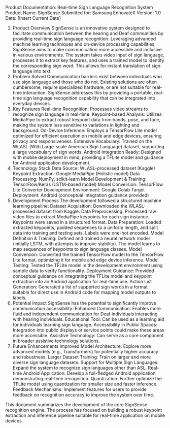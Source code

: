 Product Documentation: Real-time Sign Language Recognition System
Product Name: SignSense
Submitted for: Samsung EnnovateX
Version: 1.0
Date: [Insert Current Date]

1. Product Overview
SignSense is an innovative system designed to facilitate communication between the hearing and Deaf communities by providing real-time sign language recognition. Leveraging advanced machine learning techniques and on-device processing capabilities, SignSense aims to make communication more accessible and inclusive in various environments.
The system takes video input of sign language, processes it to extract key features, and uses a trained model to identify the corresponding sign word. This allows for instant translation of sign language into text.
2. Problem Solved
Communication barriers exist between individuals who use sign language and those who do not. Existing solutions are often cumbersome, require specialized hardware, or are not suitable for real-time interaction. SignSense addresses this by providing a portable, real-time sign language recognition capability that can be integrated into everyday devices.
3. Key Features
Real-time Recognition: Processes video streams to recognize sign language in real-time.
Keypoint-based Analysis: Utilizes MediaPipe to extract robust keypoint data from hands, pose, and face, making the system less sensitive to variations in lighting and background.
On-Device Inference: Employs a TensorFlow Lite model optimized for efficient execution on mobile and edge devices, ensuring privacy and responsiveness.
Extensive Vocabulary: Trained on the WLASL (With Large-scale American Sign Language) dataset, supporting a large vocabulary of sign words.
Android Integration Ready: Designed with mobile deployment in mind, providing a TFLite model and guidance for Android application development.
4. Technology Stack
Data Source: WLASL-processed dataset (Kaggle)
Keypoint Extraction: Google MediaPipe (Holistic model)
Data Processing: NumPy, scikit-learn
Model Development & Training: TensorFlow/Keras (LSTM-based model)
Model Conversion: TensorFlow Lite Converter
Development Environment: Google Colab
Target Deployment: Android (conceptual integration guidance provided)
5. Development Process
The development followed a structured machine learning pipeline:
Dataset Acquisition: Downloaded the WLASL-processed dataset from Kaggle.
Data Preprocessing: Processed raw video files to extract MediaPipe keypoints for each sign instance. Keypoints were saved in a structured format.
Data Preparation: Loaded extracted keypoints, padded sequences to a uniform length, and split data into training and testing sets. Labels were one-hot encoded.
Model Definition & Training: Defined and trained a neural network model (initially LSTM, with attempts to improve stability). The model learns to map sequences of keypoints to sign language classes.
Model Conversion: Converted the trained TensorFlow model to the TensorFlow Lite format, optimizing it for mobile and edge device inference.
Model Testing: Tested the TFLite model in the development environment using sample data to verify functionality.
Deployment Guidance: Provided conceptual guidance on integrating the TFLite model and keypoint extraction into an Android application for real-time use.
Action List Generation: Generated a list of supported sign words in a format suitable for direct use in Android code for mapping model outputs to labels.
6. Potential Impact
SignSense has the potential to significantly improve communication accessibility:
Enhanced Communication: Enables more fluid and independent communication for Deaf individuals interacting with hearing individuals.
Educational Tool: Can be used as a learning aid for individuals learning sign language.
Accessibility in Public Spaces: Integration into public displays or service points could make these areas more accessible.
Assistive Technology: Can serve as a core component in broader assistive technology solutions.
7. Future Enhancements
Improved Model Architecture: Explore more advanced models (e.g., Transformers) for potentially higher accuracy and robustness.
Larger Dataset Training: Train on larger and more diverse sign language datasets.
Support for Multiple Sign Languages: Expand the system to recognize sign languages other than ASL.
Real-time Android Application: Develop a full-fledged Android application demonstrating real-time recognition.
Quantization: Further optimize the TFLite model using quantization for smaller size and faster inference.
Feedback Mechanisms: Implement features for users to provide feedback on recognition accuracy to improve the system over time.

This document summarizes the development of the core SignSense recognition engine. The process has focused on building a robust keypoint extraction and inference pipeline suitable for real-time application on mobile devices.

